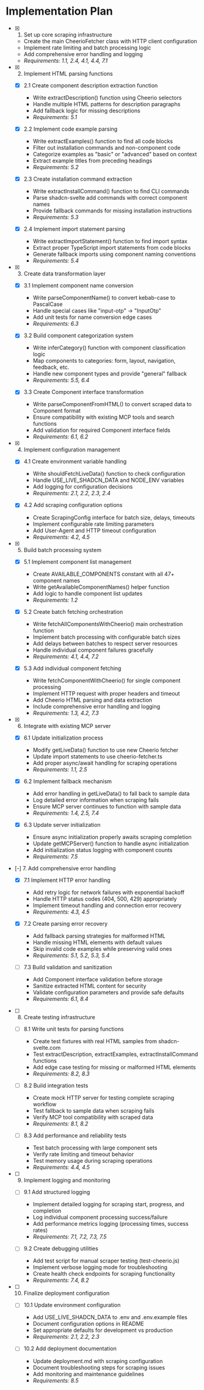 # Implementation Plan

- [x] 1. Set up core scraping infrastructure
  - Create the main CheerioFetcher class with HTTP client configuration
  - Implement rate limiting and batch processing logic
  - Add comprehensive error handling and logging
  - _Requirements: 1.1, 2.4, 4.1, 4.4, 7.1_

- [x] 2. Implement HTML parsing functions
  - [x] 2.1 Create component description extraction function
    - Write extractDescription() function using Cheerio selectors
    - Handle multiple HTML patterns for description paragraphs
    - Add fallback logic for missing descriptions
    - _Requirements: 5.1_

  - [x] 2.2 Implement code example parsing
    - Write extractExamples() function to find all code blocks
    - Filter out installation commands and non-component code
    - Categorize examples as "basic" or "advanced" based on context
    - Extract example titles from preceding headings
    - _Requirements: 5.2_

  - [x] 2.3 Create installation command extraction
    - Write extractInstallCommand() function to find CLI commands
    - Parse shadcn-svelte add commands with correct component names
    - Provide fallback commands for missing installation instructions
    - _Requirements: 5.3_

  - [x] 2.4 Implement import statement parsing
    - Write extractImportStatement() function to find import syntax
    - Extract proper TypeScript import statements from code blocks
    - Generate fallback imports using component naming conventions
    - _Requirements: 5.4_

- [x] 3. Create data transformation layer
  - [x] 3.1 Implement component name conversion
    - Write parseComponentName() to convert kebab-case to PascalCase
    - Handle special cases like "input-otp" → "InputOtp"
    - Add unit tests for name conversion edge cases
    - _Requirements: 6.3_

  - [x] 3.2 Build component categorization system
    - Write inferCategory() function with component classification logic
    - Map components to categories: form, layout, navigation, feedback, etc.
    - Handle new component types and provide "general" fallback
    - _Requirements: 5.5, 6.4_

  - [x] 3.3 Create Component interface transformation
    - Write parseComponentFromHTML() to convert scraped data to Component format
    - Ensure compatibility with existing MCP tools and search functions
    - Add validation for required Component interface fields
    - _Requirements: 6.1, 6.2_

- [x] 4. Implement configuration management
  - [x] 4.1 Create environment variable handling
    - Write shouldFetchLiveData() function to check configuration
    - Handle USE_LIVE_SHADCN_DATA and NODE_ENV variables
    - Add logging for configuration decisions
    - _Requirements: 2.1, 2.2, 2.3, 2.4_

  - [x] 4.2 Add scraping configuration options
    - Create ScrapingConfig interface for batch size, delays, timeouts
    - Implement configurable rate limiting parameters
    - Add User-Agent and HTTP timeout configuration
    - _Requirements: 4.2, 4.5_

- [x] 5. Build batch processing system
  - [x] 5.1 Implement component list management
    - Create AVAILABLE_COMPONENTS constant with all 47+ component names
    - Write getAvailableComponentNames() helper function
    - Add logic to handle component list updates
    - _Requirements: 1.2_

  - [x] 5.2 Create batch fetching orchestration
    - Write fetchAllComponentsWithCheerio() main orchestration function
    - Implement batch processing with configurable batch sizes
    - Add delays between batches to respect server resources
    - Handle individual component failures gracefully
    - _Requirements: 4.1, 4.4, 7.2_

  - [x] 5.3 Add individual component fetching
    - Write fetchComponentWithCheerio() for single component processing
    - Implement HTTP request with proper headers and timeout
    - Add Cheerio HTML parsing and data extraction
    - Include comprehensive error handling and logging
    - _Requirements: 1.3, 4.2, 7.3_

- [x] 6. Integrate with existing MCP server
  - [x] 6.1 Update initialization process
    - Modify getLiveData() function to use new Cheerio fetcher
    - Update import statements to use cheerio-fetcher.ts
    - Add proper async/await handling for scraping operations
    - _Requirements: 1.1, 2.5_

  - [x] 6.2 Implement fallback mechanism
    - Add error handling in getLiveData() to fall back to sample data
    - Log detailed error information when scraping fails
    - Ensure MCP server continues to function with sample data
    - _Requirements: 1.4, 2.5, 7.4_

  - [x] 6.3 Update server initialization
    - Ensure async initialization properly awaits scraping completion
    - Update getMCPServer() function to handle async initialization
    - Add initialization status logging with component counts
    - _Requirements: 7.5_

- [-] 7. Add comprehensive error handling
  - [x] 7.1 Implement HTTP error handling
    - Add retry logic for network failures with exponential backoff
    - Handle HTTP status codes (404, 500, 429) appropriately
    - Implement timeout handling and connection error recovery
    - _Requirements: 4.3, 4.5_

  - [x] 7.2 Create parsing error recovery
    - Add fallback parsing strategies for malformed HTML
    - Handle missing HTML elements with default values
    - Skip invalid code examples while preserving valid ones
    - _Requirements: 5.1, 5.2, 5.3, 5.4_

  - [ ] 7.3 Build validation and sanitization
    - Add Component interface validation before storage
    - Sanitize extracted HTML content for security
    - Validate configuration parameters and provide safe defaults
    - _Requirements: 6.1, 8.4_

- [ ] 8. Create testing infrastructure
  - [ ] 8.1 Write unit tests for parsing functions
    - Create test fixtures with real HTML samples from shadcn-svelte.com
    - Test extractDescription, extractExamples, extractInstallCommand functions
    - Add edge case testing for missing or malformed HTML elements
    - _Requirements: 8.2, 8.3_

  - [ ] 8.2 Build integration tests
    - Create mock HTTP server for testing complete scraping workflow
    - Test fallback to sample data when scraping fails
    - Verify MCP tool compatibility with scraped data
    - _Requirements: 8.1, 8.2_

  - [ ] 8.3 Add performance and reliability tests
    - Test batch processing with large component sets
    - Verify rate limiting and timeout behavior
    - Test memory usage during scraping operations
    - _Requirements: 4.4, 4.5_

- [ ] 9. Implement logging and monitoring
  - [ ] 9.1 Add structured logging
    - Implement detailed logging for scraping start, progress, and completion
    - Log individual component processing success/failure
    - Add performance metrics logging (processing times, success rates)
    - _Requirements: 7.1, 7.2, 7.3, 7.5_

  - [ ] 9.2 Create debugging utilities
    - Add test script for manual scraper testing (test-cheerio.js)
    - Implement verbose logging mode for troubleshooting
    - Create health check endpoints for scraping functionality
    - _Requirements: 7.4, 8.2_

- [ ] 10. Finalize deployment configuration
  - [ ] 10.1 Update environment configuration
    - Add USE_LIVE_SHADCN_DATA to .env and .env.example files
    - Document configuration options in README
    - Set appropriate defaults for development vs production
    - _Requirements: 2.1, 2.2, 2.3_

  - [ ] 10.2 Add deployment documentation
    - Update deployment.md with scraping configuration
    - Document troubleshooting steps for scraping issues
    - Add monitoring and maintenance guidelines
    - _Requirements: 8.5_
